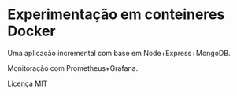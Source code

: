 # Experimentação em conteineres Docker

Uma aplicação incremental com base em Node+Express+MongoDB.

Monitoração com Prometheus+Grafana.

Licença MIT
